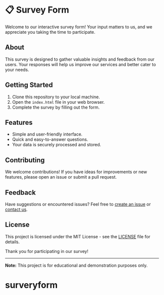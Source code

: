 # 📋 Survey Form

Welcome to our interactive survey form! Your input matters to us, and we appreciate you taking the time to participate.

## About

This survey is designed to gather valuable insights and feedback from our users. Your responses will help us improve our services and better cater to your needs.

## Getting Started

1. Clone this repository to your local machine.
2. Open the `index.html` file in your web browser.
3. Complete the survey by filling out the form.

## Features

- Simple and user-friendly interface.
- Quick and easy-to-answer questions.
- Your data is securely processed and stored.

## Contributing

We welcome contributions! If you have ideas for improvements or new features, please open an issue or submit a pull request.

## Feedback

Have suggestions or encountered issues? Feel free to [create an issue](https://github.com/yourusername/survey-form/issues) or [contact us](mailto:pivonayunga47@gmail.com).

## License

This project is licensed under the MIT License - see the [LICENSE](LICENSE) file for details.

Thank you for participating in our survey!

---

**Note:** This project is for educational and demonstration purposes only.

# surveryform
